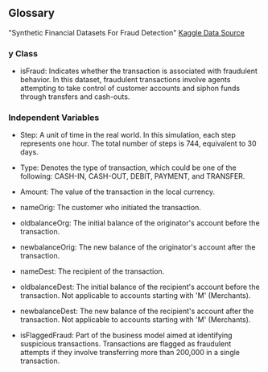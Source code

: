 ## Glossary

"Synthetic Financial Datasets For Fraud Detection"
[Kaggle Data Source](https://www.kaggle.com/datasets/ealaxi/paysim1)

### y Class
- isFraud: Indicates whether the transaction is associated with fraudulent behavior. In this dataset, fraudulent transactions involve agents attempting to take control of customer accounts and siphon funds through transfers and cash-outs.

### Independent Variables

- Step: A unit of time in the real world. In this simulation, each step represents one hour. The total number of steps is 744, equivalent to 30 days.

- Type: Denotes the type of transaction, which could be one of the following: CASH-IN, CASH-OUT, DEBIT, PAYMENT, and TRANSFER.

- Amount: The value of the transaction in the local currency.

- nameOrig: The customer who initiated the transaction.

- oldbalanceOrg: The initial balance of the originator's account before the transaction.

- newbalanceOrig: The new balance of the originator's account after the transaction.

- nameDest: The recipient of the transaction.

- oldbalanceDest: The initial balance of the recipient's account before the transaction. Not applicable to accounts starting with 'M' (Merchants).

- newbalanceDest: The new balance of the recipient's account after the transaction. Not applicable to accounts starting with 'M' (Merchants).

- isFlaggedFraud: Part of the business model aimed at identifying suspicious transactions. Transactions are flagged as fraudulent attempts if they involve transferring more than 200,000 in a single transaction.
